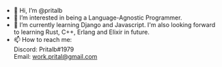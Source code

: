 - 👋 Hi, I’m @pritalb
- 👀 I’m interested in being a Language-Agnostic Programmer.
- 🌱 I’m currently learning Django and Javascript. I'm also looking forward to learning Rust, C++, Erlang and Elixir in future.
- 📫 How to reach me: \
   Discord: Pritalb#1979 \
   Email: work.prital@gmail.com

<!---
pritalb/pritalb is a ✨ special ✨ repository because its `README.md` (this file) appears on your GitHub profile.
You can click the Preview link to take a look at your changes.
--->
